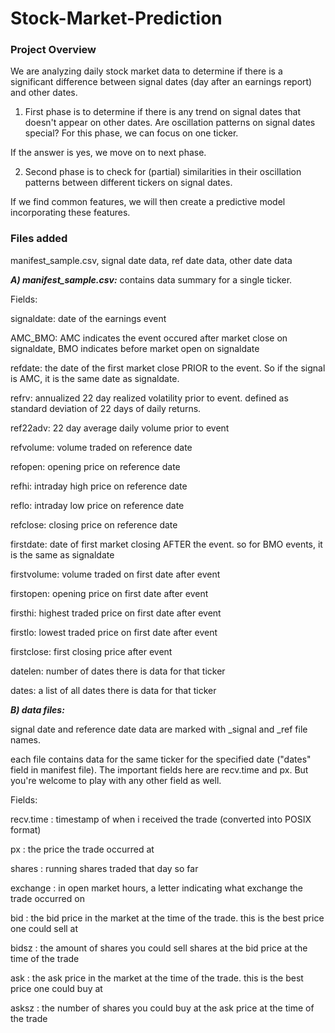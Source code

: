 # Stock-Market-Prediction
### Project Overview

We are analyzing daily stock market data to determine if there is a significant difference between signal dates (day after an earnings report) and other dates. 

1) First phase is to determine if there is any trend on signal dates that doesn't appear on other dates. Are oscillation patterns on signal dates special? For this phase, we can focus on one ticker.

If the answer is yes, we move on to next phase.

2) Second phase is to check for (partial) similarities in their oscillation patterns between different tickers on signal dates.

If we find common features, we will then create a predictive model incorporating these features.


### Files added ###

manifest_sample.csv, signal date data, ref date data, other date data

***A) manifest_sample.csv:***
  contains data summary for a single ticker. 

Fields:

signaldate: date of the earnings event

AMC_BMO: AMC indicates the event occured after market close on signaldate, BMO indicates before market open on signaldate

refdate: the date of the first market close PRIOR to the event. So if the signal is AMC, it is the same date as signaldate.

refrv: annualized 22 day realized volatility prior to event. defined as standard deviation of 22 days of daily returns. 

ref22adv: 22 day average daily volume prior to event

refvolume: volume traded on reference date

refopen: opening price on reference date

refhi: intraday high price on reference date

reflo: intraday low price on reference date

refclose: closing price on reference date

firstdate: date of first market closing AFTER the event. so for BMO events, it is the same as signaldate

firstvolume: volume traded on first date after event

firstopen: opening price on first date after event

firsthi: highest traded price on first date after event

firstlo: lowest traded price on first date after event

firstclose: first closing price after event

datelen: number of dates there is data for that ticker

dates: a list of all dates there is data for that ticker

***B) data files:***

signal date and reference date data are marked with _signal and _ref file names.

  each file contains data for the same ticker for the specified date ("dates" field in manifest file). The important fields here are recv.time and px. But you're welcome to play with any other field as well.

Fields:

recv.time : timestamp of when i received the trade (converted into POSIX format)

px : the price the trade occurred at

shares : running shares traded that day so far

exchange : in open market hours, a letter indicating what exchange the trade occurred on

bid : the bid price in the market at the time of the trade. this is the best price one could sell at

bidsz : the amount of shares you could sell shares at the bid price at the time of the trade

ask : the ask price in the market at the time of the trade. this is the best price one could buy at

asksz : the number of shares you could buy at the ask price at the time of the trade
